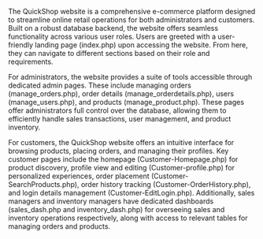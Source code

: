 The QuickShop website is a comprehensive e-commerce platform designed to streamline online retail operations for both administrators and customers. Built on a robust database backend, the website offers seamless functionality across various user roles. Users are greeted with a user-friendly landing page (index.php) upon accessing the website. From here, they can navigate to different sections based on their role and requirements.

For administrators, the website provides a suite of tools accessible through dedicated admin pages. These include managing orders (manage_orders.php), order details (manage_orderdetails.php), users (manage_users.php), and products (manage_product.php). These pages offer administrators full control over the database, allowing them to efficiently handle sales transactions, user management, and product inventory.

For customers, the QuickShop website offers an intuitive interface for browsing products, placing orders, and managing their profiles. Key customer pages include the homepage (Customer-Homepage.php) for product discovery, profile view and editing (Customer-profile.php) for personalized experiences, order placement (Customer-SearchProducts.php), order history tracking (Customer-OrderHistory.php), and login details management (Customer-EditLogin.php). Additionally, sales managers and inventory managers have dedicated dashboards (sales_dash.php and inventory_dash.php) for overseeing sales and inventory operations respectively, along with access to relevant tables for managing orders and products.
